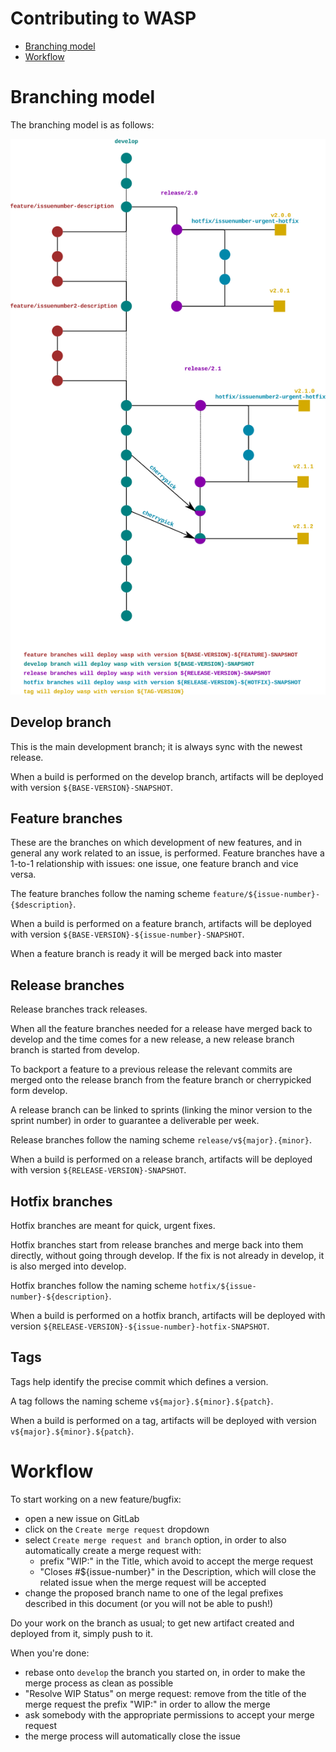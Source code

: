 # Contributing to WASP

* [Branching model](#branching-model)
* [Workflow](#workflow)

# Branching model

The branching model is as follows:

![branching-model](documentation/images/wasp-branching-model.png)

## Develop branch
This is the main development branch; it is always sync with the newest release.

When a build is performed on the develop branch, artifacts will be deployed with version `${BASE-VERSION}-SNAPSHOT`.

## Feature branches
These are the branches on which development of new features, and in general any work related to an issue, is performed. Feature branches have a 1-to-1 relationship with issues: one issue, one feature branch and vice versa.

The feature branches follow the naming scheme `feature/${issue-number}-{$description}`.

When a build is performed on a feature branch, artifacts will be deployed with version `${BASE-VERSION}-${issue-number}-SNAPSHOT`.

When a feature branch is ready it will be merged back into master

## Release branches
Release branches track releases.

When all the feature branches needed for a release have merged back to develop and the time comes for a new release, a new release branch branch is started from develop.

To backport a feature to a previous release the relevant commits are merged onto the release branch from the feature branch or cherrypicked form develop.

A release branch can be linked to sprints (linking the minor version to the sprint number) in order to guarantee a deliverable per week.

Release branches follow the naming scheme `release/v${major}.{minor}`.

When a build is performed on a release branch, artifacts will be deployed with version `${RELEASE-VERSION}-SNAPSHOT`.

## Hotfix branches
Hotfix branches are meant for quick, urgent fixes.

Hotfix branches start from release branches and merge back into them directly, without going through develop. If the fix is not already in develop, it is also merged into develop.

Hotfix branches follow the naming scheme `hotfix/${issue-number}-${description}`.

When a build is performed on a hotfix branch, artifacts will be deployed with version `${RELEASE-VERSION}-${issue-number}-hotfix-SNAPSHOT`.

## Tags
Tags help identify the precise commit which defines a version.
 
A tag follows the naming scheme `v${major}.${minor}.${patch}`.

When a build is performed on a tag, artifacts will be deployed with version
`v${major}.${minor}.${patch}`.

# Workflow
To start working on a new feature/bugfix:
- open a new issue on GitLab
- click on the `Create merge request` dropdown
- select `Create merge request and branch` option, in order to also automatically create a merge request with:
    - prefix "WIP:" in the Title, which avoid to accept the merge request
    - "Closes #${issue-number}" in the Description, which will close the related issue when the merge request will be accepted
- change the proposed branch name to one of the legal prefixes described in this document (or you will not be able to push!)

Do your work on the branch as usual; to get new artifact created and deployed from it, simply push to it.
 
When you're done:
- rebase onto `develop` the branch you started on, in order to make the merge process as clean as possible
- "Resolve WIP Status" on merge request: remove from the title of the merge request the prefix "WIP:" in order to allow the merge
- ask somebody with the appropriate permissions to accept your merge request
- the merge process will automatically close the issue